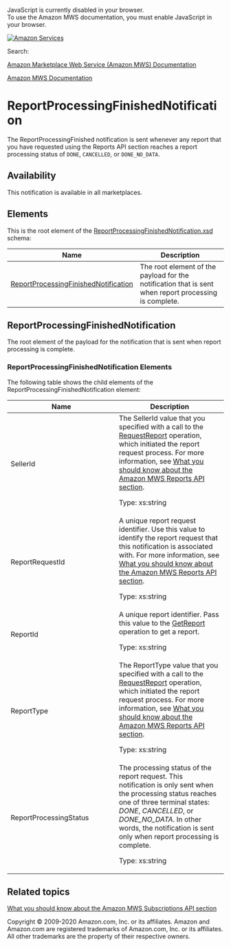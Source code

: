 <div id="MWSDX_noscript">

JavaScript is currently disabled in your browser.  
To use the Amazon MWS documentation, you must enable JavaScript in your
browser.

</div>

<div id="MWSDX_divtop">

[![Amazon
Services](https://images-na.ssl-images-amazon.com/images/G/08/mwsportal/fr_FR/amazonservices.gif "Amazon Services")](http://services.amazon.fr)

<div id="MWSDX_search">

<span id="MWSDX_searchlbl">Search:</span>

</div>

  
<span id="MWSDX_titlebar">[Amazon Marketplace Web Service (Amazon MWS)
Documentation](https://developer.amazonservices.fr/gp/mws/docs.html)</span>

</div>

<div id="MWSDX_divbottom">

<div id="MWSDX_divleft">

<div id="MWSDX_toc">

</div>

</div>

<div id="MWSDX_divright">

<div id="MWSDX_content">

<span id="MWSDX_breadcrumbs">[Amazon MWS
Documentation](https://developer.amazonservices.fr/gp/mws/docs.html)</span>

<div id="Notifications_ReportProcessingFinishedNotification"
class="nested0">

# ReportProcessingFinishedNotification

<div class="body">

<span class="ph">The <span
class="keyword parmname">ReportProcessingFinished</span> notification is
sent whenever any report that you have requested using the <span
class="ph">Reports API section</span> reaches a report processing status
of `DONE`, `CANCELLED`, or `DONE_NO_DATA`.</span>

<div class="section">

## Availability

This notification is available in all marketplaces.

</div>

<div class="section">

## Elements

This is the root element of the
<a href="https://m.media-amazon.com/images/G/01/mwsportal/doc/en_US/subscriptions/ReportProcessingFinishedNotification.xsd" class="xref">ReportProcessingFinishedNotification.xsd</a>
schema:

<div class="tablenoborder">

| Name                                                                                                                                                                                                                | Description                                                                                                                   |
|---------------------------------------------------------------------------------------------------------------------------------------------------------------------------------------------------------------------|-------------------------------------------------------------------------------------------------------------------------------|
| <a href="#ReportProcessingFinishedNotification" class="xref" title="The root element of the payload for the notification that is sent when report processing is complete.">ReportProcessingFinishedNotification</a> | <span class="ph">The root element of the payload for the notification that is sent when report processing is complete.</span> |

</div>

</div>

</div>

<div id="ReportProcessingFinishedNotification" class="topic nested1">

## ReportProcessingFinishedNotification

<div class="body">

<span class="ph">The root element of the payload for the notification
that is sent when report processing is complete.</span>

<div class="section">

### ReportProcessingFinishedNotification Elements

The following table shows the child elements of the <span
class="keyword parmname">ReportProcessingFinishedNotification</span>
element:

<div class="tablenoborder">

<table id="ReportProcessingFinishedNotification__table_v4j_lkj_ll" class="table" data-cellpadding="4" data-cellspacing="0" data-summary="" data-frame="border" data-border="1" data-rules="all">
<colgroup>
<col style="width: 50%" />
<col style="width: 50%" />
</colgroup>
<thead class="thead" data-align="left">
<tr class="header row">
<th id="d203760e172" class="entry" data-valign="top" width="50%">Name</th>
<th id="d203760e175" class="entry" data-valign="top" width="50%">Description</th>
</tr>
</thead>
<tbody class="tbody">
<tr class="odd row">
<td class="entry" data-valign="top" width="50%" headers="d203760e172 "><span class="keyword parmname">SellerId</span></td>
<td class="entry" data-valign="top" width="50%" headers="d203760e175 ">The <span class="keyword parmname">SellerId</span> value that you specified with a call to the <a href="../reports/Reports_RequestReport.md" class="xref">RequestReport</a> operation, which initiated the report request process. For more information, see <a href="../reports/Reports_Overview.md" class="xref">What you should know about the Amazon MWS Reports API section</a>.
<p><span class="ph">Type: xs:string</span></p></td>
</tr>
<tr class="even row">
<td class="entry" data-valign="top" width="50%" headers="d203760e172 "><span class="keyword parmname">ReportRequestId</span></td>
<td class="entry" data-valign="top" width="50%" headers="d203760e175 "><span class="ph">A unique report request identifier.</span> Use this value to identify the report request that this notification is associated with. For more information, see <a href="../reports/Reports_Overview.md" class="xref">What you should know about the Amazon MWS Reports API section</a>.
<p><span class="ph">Type: xs:string</span></p></td>
</tr>
<tr class="odd row">
<td class="entry" data-valign="top" width="50%" headers="d203760e172 "><span class="keyword parmname">ReportId</span></td>
<td class="entry" data-valign="top" width="50%" headers="d203760e175 "><span class="ph">A unique report identifier.</span> Pass this value to the <a href="../reports/Reports_GetReport.md" class="xref">GetReport</a> operation to get a report.
<p><span class="ph">Type: xs:string</span></p></td>
</tr>
<tr id="ReportProcessingFinishedNotification__FulfillmentOrderStatus_row" class="even row">
<td class="entry" data-valign="top" width="50%" headers="d203760e172 "><span class="keyword parmname">ReportType</span></td>
<td class="entry" data-valign="top" width="50%" headers="d203760e175 ">The <span class="keyword parmname">ReportType</span> value that you specified with a call to the <a href="../reports/Reports_RequestReport.md" class="xref">RequestReport</a> operation, which initiated the report request process. For more information, see <a href="../reports/Reports_Overview.md" class="xref">What you should know about the Amazon MWS Reports API section</a>.
<p><span class="ph">Type: xs:string</span></p></td>
</tr>
<tr class="odd row">
<td class="entry" data-valign="top" width="50%" headers="d203760e172 "><span class="keyword parmname">ReportProcessingStatus</span></td>
<td class="entry" data-valign="top" width="50%" headers="d203760e175 ">The processing status of the report request. This notification is only sent when the processing status reaches one of three terminal states: <var class="keyword varname">DONE</var>, <var class="keyword varname">CANCELLED</var>, or <var class="keyword varname">DONE_NO_DATA</var>. In other words, the notification is sent only when report processing is complete.
<p><span class="ph">Type: xs:string</span></p></td>
</tr>
</tbody>
</table>

</div>

</div>

</div>

</div>

<div id="RelatedTopics" class="topic nested1">

## Related topics

<div class="body">

<a href="../subscriptions/Subscriptions_Overview.md" class="xref">What you should know about the Amazon MWS Subscriptions API section</a>

</div>

</div>

</div>

<div id="MWSDX_footer">

Copyright © 2009-2020 Amazon.com, Inc. or its affiliates. Amazon and
Amazon.com are registered trademarks of Amazon.com, Inc. or its
affiliates. All other trademarks are the property of their respective
owners.

</div>

</div>

</div>

<div style="clear: both;">

</div>

</div>
